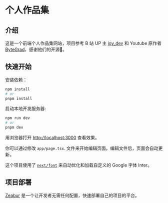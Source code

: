 # 个人作品集

## 介绍
这是一个前端个人作品集网站，项目参考 B 站 UP 主 [joy_dev](https://www.bilibili.com/video/BV1TE421L7Vw) 和 Youtube 原作者 [ByteGrad](https://www.youtube.com/watch?v=sUKptmUVIBM&t=21888s)，感谢他们的开源🤗。

## 快速开始

安装依赖：
```bash
npm install
# or
pnpm install
```

启动本地开发服务器:

```bash
npm run dev
# or
pnpm dev
```

用浏览器打开 [http://localhost:3000](http://localhost:3000) 查看效果。

你可以通过修改 `app/page.tsx`. 文件来开始编辑页面。编辑文件后，页面会自动更新。

这个项目使用了 [`next/font`](https://nextjs.org/docs/basic-features/font-optimization) 来自动优化和加载自定义的 Google 字体 Inter。

## 项目部署
[Zeabur](https://zeabur.com/zh-CN) 是一个让开发者无需任何配置，快速部署自己的项目的平台。